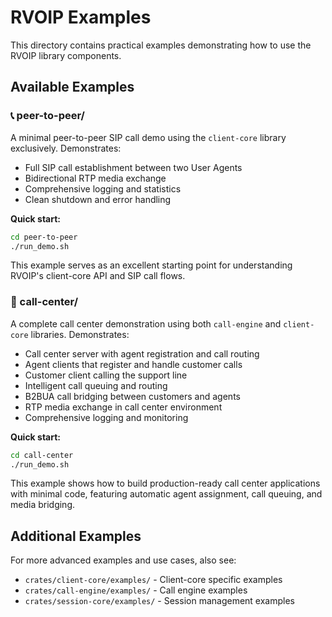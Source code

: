 # RVOIP Examples

This directory contains practical examples demonstrating how to use the RVOIP library components.

## Available Examples

### 📞 peer-to-peer/
A minimal peer-to-peer SIP call demo using the `client-core` library exclusively. Demonstrates:
- Full SIP call establishment between two User Agents
- Bidirectional RTP media exchange
- Comprehensive logging and statistics
- Clean shutdown and error handling

**Quick start:**
```bash
cd peer-to-peer
./run_demo.sh
```

This example serves as an excellent starting point for understanding RVOIP's client-core API and SIP call flows.

### 🏢 call-center/
A complete call center demonstration using both `call-engine` and `client-core` libraries. Demonstrates:
- Call center server with agent registration and call routing
- Agent clients that register and handle customer calls
- Customer client calling the support line
- Intelligent call queuing and routing
- B2BUA call bridging between customers and agents
- RTP media exchange in call center environment
- Comprehensive logging and monitoring

**Quick start:**
```bash
cd call-center
./run_demo.sh
```

This example shows how to build production-ready call center applications with minimal code, featuring automatic agent assignment, call queuing, and media bridging.

## Additional Examples

For more advanced examples and use cases, also see:
- `crates/client-core/examples/` - Client-core specific examples
- `crates/call-engine/examples/` - Call engine examples
- `crates/session-core/examples/` - Session management examples